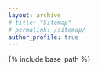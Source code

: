 ```yaml
---
layout: archive
# title: "Sitemap"
# permalink: /sitemap/
author_profile: true
---
```


{% include base_path %}
